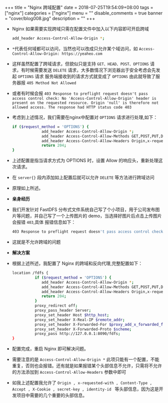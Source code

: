 +++
title = "Nginx 跨域配置"
date = 2018-07-25T19:54:09+08:00
tags = ["nginx"]
categories = ["nginx"]
menu = ""
disable_comments = true
banner = "cover/blog008.jpg"
description = ""
+++

- Nginx 如果需要实现跨域只需在配置文件中加入以下内容即可开启跨域
  
    ```bash
    add_header Access-Control-Allow-Origin *;
    ```

- `*`代表任何域都可以访问，当然也可以改成只允许某个域访问，如 `Access-Control-Allow-Origin: https://yeaheo.com`
- 这样虽然配置了跨域请求，但貌似只是支持 `GET、HEAD、POST、OPTIONS` 请求，有时候需要发送 `DELETE` 请求，大多数情况下浏览器出于安全考虑会先发起 `OPTIONS` 请求
服务端接收到的请求方式就变成了 `OPTIONS` 由此就导致了服务器报 `405 Method Not Allowed`
- 或者有时候会报 `403 Response to preflight request doesn't pass access control check: No 'Access-Control-Allow-Origin' header is present on the requested resource. Origin 'null' is therefore not allowed access. The response had HTTP status code 403`
- 考虑到上述情况，我们需要在nginx中配置对 `OPTIONS` 请求进行处理,如下：
  
    ```bash
    if ($request_method = 'OPTIONS') {
                 add_header Access-Control-Allow-Origin *;
                 add_header Access-Control-Allow-Methods GET,POST,PUT,DELETE,OPTIONS;
                 add_header Access-Control-Allow-Headers Origin,x-requested-with,Content-Type,Accept,X-Cookie,secret-key,identity-id;
                 return 204;
    }
    ```

- 上述配置是指当请求方式为 OPTIONS 时，设置 Allow 的响应头，重新处理这次请求。
- 在 `server{}` 段内添加如上配置后就可以允许 `DELETE` 等方法进行跨域访问
- 原理如上所述。

- **亲身经历**
- 我们开发针对 FastDFS 分布式文件系统自己写了个小项目，用于公司发布图片等问题，并自己写了一个上传图片的 demo，当选择好图片后点击上传图片会报错 `403`,具体
报错信息如下：
  
    ```bash
    403 Response to preflight request doesn't pass access control check: No 'Access-Control-Allow-Origin' header is present on the requested resource. Origin 'null' is therefore not allowed access. The response had HTTP status code 403
    ```

- 这就是不允许跨域的问题

- **解决方案**
- 根据上述所述，我配置了 Nginx 的跨域和反向代理,完整配置如下：
  
    ```bash
    location /fdfs {
              if ($request_method = 'OPTIONS') {
                 add_header Access-Control-Allow-Origin *;
                 add_header Access-Control-Allow-Methods GET,POST,PUT,DELETE,OPTIONS;
                 add_header Access-Control-Allow-Headers Origin,x-requested-with,Content-Type,Accept,X-Cookie,secret-key,identity-id;
                 return 204;
              }
              proxy_redirect off;
              proxy_pass_header Server;
              proxy_set_header Host $http_host;
              proxy_set_header X-Real-IP $remote_addr;
              proxy_set_header X-Forwarded-For $proxy_add_x_forwarded_for;
              proxy_set_header X-Forwarded-Proto $scheme;
              proxy_pass http://127.0.0.1:8090/fdfs;
    }
    ```

- 配置完成，重启 Nginx 即可解决问题。
- 需要注意的是 `Access-Control-Allow-Origin *` 此项只能有一个配置，不能重复，否则也会报错。还有就是如果报错某个头部信息不允许，只需将不允许的方法添加到
 `Access-Control-Allow-Headers` 参数中即可
- 如我上述配置我允许了 `Origin , x-requested-with , Content-Type , Accept , X-Cookie , secret-key , identity-id `  等头部信息，因为这是开发项目中需要的几个重要的头部信息。
